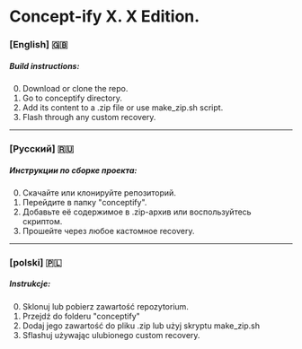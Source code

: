# Concept-ify X. X Edition.

### [English] :gb:
##### Build instructions:

0. Download or clone the repo.
1. Go to conceptify directory.
2. Add its content to a .zip file or use make_zip.sh script.
3. Flash through any custom recovery.
------------------------------------------------------------------
### [Русский] :ru:
##### Инструкции по сборке проекта:

0. Скачайте или клонируйте репозиторий.
1. Перейдите в папку "conceptify".
2. Добавьте её содержимое в .zip-архив или воспользуйтесь скриптом.
3. Прошейте через любое кастомное recovery.
------------------------------------------------------------------
### [polski] 🇵🇱
##### Instrukcje:

0. Sklonuj lub pobierz zawartość repozytorium.
1. Przejdź do folderu "conceptify"
2. Dodaj jego zawartość do pliku .zip lub użyj skryptu make_zip.sh
3. Sflashuj używając ulubionego custom recovery.
